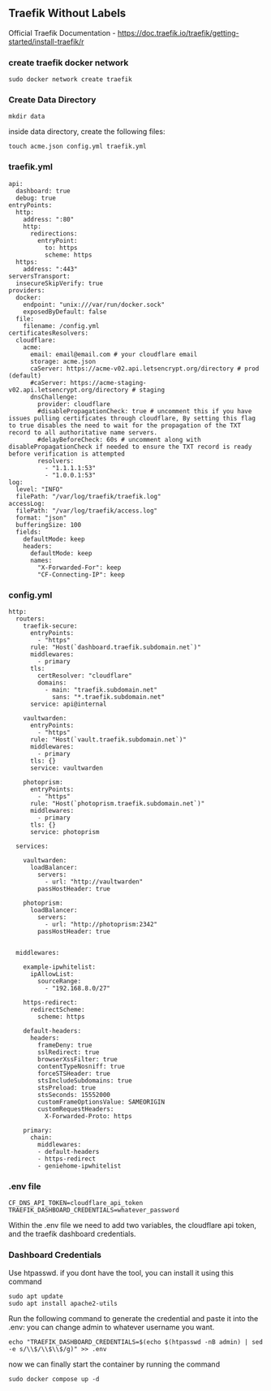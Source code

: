 ## Traefik Without Labels
Official Traefik Documentation - https://doc.traefik.io/traefik/getting-started/install-traefik/r

### create traefik docker network

```
sudo docker network create traefik
```

### Create Data Directory

```
mkdir data
```

inside data directory, create the following files:

```
touch acme.json config.yml traefik.yml
```


### traefik.yml

```
api:
  dashboard: true
  debug: true
entryPoints:
  http:
    address: ":80"
    http:
      redirections:
        entryPoint:
          to: https
          scheme: https
  https:
    address: ":443"
serversTransport:
  insecureSkipVerify: true
providers:
  docker:
    endpoint: "unix:///var/run/docker.sock"
    exposedByDefault: false
  file:
    filename: /config.yml
certificatesResolvers:
  cloudflare:
    acme:
      email: email@email.com # your cloudflare email
      storage: acme.json
      caServer: https://acme-v02.api.letsencrypt.org/directory # prod (default)
      #caServer: https://acme-staging-v02.api.letsencrypt.org/directory # staging
      dnsChallenge:
        provider: cloudflare
        #disablePropagationCheck: true # uncomment this if you have issues pulling certificates through cloudflare, By setting this flag to true disables the need to wait for the propagation of the TXT record to all authoritative name servers.
        #delayBeforeCheck: 60s # uncomment along with disablePropagationCheck if needed to ensure the TXT record is ready before verification is attempted
        resolvers:
          - "1.1.1.1:53"
          - "1.0.0.1:53"
log:
  level: "INFO"
  filePath: "/var/log/traefik/traefik.log"
accessLog:
  filePath: "/var/log/traefik/access.log"
  format: "json"
  bufferingSize: 100
  fields:
    defaultMode: keep
    headers:
      defaultMode: keep
      names:
        "X-Forwarded-For": keep
        "CF-Connecting-IP": keep
```


### config.yml

```
http:
  routers:
    traefik-secure:
      entryPoints:
        - "https"
      rule: "Host(`dashboard.traefik.subdomain.net`)"
      middlewares:
        - primary
      tls:
        certResolver: "cloudflare"
        domains:
          - main: "traefik.subdomain.net"
            sans: "*.traefik.subdomain.net"
      service: api@internal
      
    vaultwarden:
      entryPoints:
        - "https"
      rule: "Host(`vault.traefik.subdomain.net`)"
      middlewares:
        - primary
      tls: {}
      service: vaultwarden
      
    photoprism:
      entryPoints:
        - "https"
      rule: "Host(`photoprism.traefik.subdomain.net`)"
      middlewares:
        - primary
      tls: {}
      service: photoprism

  services:

    vaultwarden:
      loadBalancer:
        servers:
          - url: "http://vaultwarden"
        passHostHeader: true
        
    photoprism:
      loadBalancer:
        servers:
          - url: "http://photoprism:2342"
        passHostHeader: true


  middlewares:

    example-ipwhitelist:
      ipAllowList:
        sourceRange:
          - "192.168.8.0/27"

    https-redirect:
      redirectScheme:
        scheme: https

    default-headers:
      headers:
        frameDeny: true
        sslRedirect: true
        browserXssFilter: true
        contentTypeNosniff: true
        forceSTSHeader: true
        stsIncludeSubdomains: true
        stsPreload: true
        stsSeconds: 15552000
        customFrameOptionsValue: SAMEORIGIN
        customRequestHeaders:
          X-Forwarded-Proto: https

    primary:
      chain:
        middlewares:
        - default-headers
        - https-redirect
        - geniehome-ipwhitelist
```

### .env file

```
CF_DNS_API_TOKEN=cloudflare_api_token
TRAEFIK_DASHBOARD_CREDENTIALS=whatever_password
```

Within the .env file we need to add two variables, the cloudflare api token, and the traefik dashboard credentials.


### Dashboard Credentials

Use htpasswd. if you dont have the tool, you can install it using this command 

```
sudo apt update 
sudo apt install apache2-utils
```

Run the following command to generate the credential and paste it into the .env: you can change admin to whatever username you want. 

```
echo "TRAEFIK_DASHBOARD_CREDENTIALS=$(echo $(htpasswd -nB admin) | sed -e s/\\$/\\$\\$/g)" >> .env
```

now we can finally start the container by running the command 
```
sudo docker compose up -d
```
